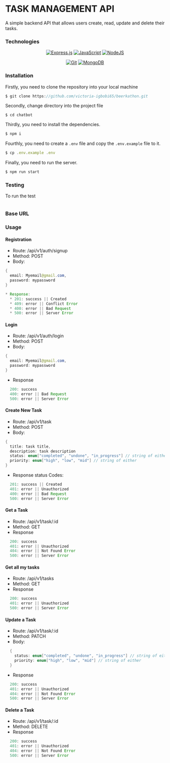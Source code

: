 # TASK MANAGEMENT API

A simple backend API that allows users create, read, update and delete their tasks.



### Technologies

<div align="center">

  <a href="">![Express.js](https://img.shields.io/badge/express.js-%23404d59.svg?style=for-the-badge&logo=express&logoColor=%2361DAFB)</a>
  <a href="">![JavaScript](https://img.shields.io/badge/javascript-%23323330.svg?style=for-the-badge&logo=javascript&logoColor=%23F7DF1E)</a>
  <a href="">![NodeJS](https://img.shields.io/badge/node.js-6DA55F?style=for-the-badge&logo=node.js&logoColor=white)</a>
  
  
</div>
<div align="center">

  <a href="">![Git](https://img.shields.io/badge/git-%23F05033.svg?style=for-the-badge&logo=git&logoColor=white)</a>
  <a href="">![MongoDB](https://img.shields.io/badge/MongoDB-%234ea94b.svg?style=for-the-badge&logo=mongodb&logoColor=white)</a>

</div>


### Installation
 
Firstly, you need to clone the repository into your local machine
```javascript
$ git clone https://github.com/victoria-igbobi65/beerkathon.git
```
Secondly, change directory into the project file
```
$ cd chatbot 
```
Thirdly, you need to install the dependencies.
```javascript
$ npm i 
``` 
Fourthly, you need to create a `.env` file and copy the `.env.example` file to it.
```javascript
$ cp .env.example .env 
```
Finally, you need to run the server.
```java
$ npm run start
```

### Testing
To run the test
```

```

### Base URL


### Usage


#### Registration

* Route: /api/v1/auth/signup
* Method: POST
* Body:
```java
{
  email: Myemail@gmail.com,
  password: mypassword
}
```

```java
* Response:
  * 201: success || Created
  * 409: error || Conflict Error
  * 400: error || Bad Request
  * 500: error || Server Error
```

#### Login
* Route: /api/v1/auth/login
* Method: POST
* Body: 
```java
{
  email: Myemail@gmail.com,
  password: mypassword
}

```
* Response
```java
  200: success
  400: error || Bad Request
  500: error || Server Error
```

#### Create New Task
* Route: /api/v1/task
* Method: POST
* Body: 
```java
{
  title: task title,
  description: task description
  status: enum["completed", "undone", "in_progress"] // string of either
  priority: enum["high", "low", "mid"] // string of either
}

```
* Response status Codes: 
```java
  201: success || Created
  401: error || Unauthorized
  400: error || Bad Request
  500: error || Server Error
```

#### Get a Task
* Route: /api/v1/task/:id
* Method: GET
* Response
```java
  200: success 
  401: error || Unauthorized
  404: error || Not Found Error
  500: error || Server Error
```

#### Get all my tasks
* Route: /api/v1/tasks
* Method: GET
* Response

```java
  200: success
  401: error || Unauthorized
  500: error || Server Error
```

#### Update a Task
* Route: /api/v1/task/:id
* Method: PATCH
* Body: 
```java
  {
    status: enum["completed", "undone", "in_progress"] // string of either
    priority: enum["high", "low", "mid"] // string of either
  }
```
* Response
```java
  200: success 
  401: error || Unauthorized
  404: error || Not Found Error
  500: error || Server Error
```

#### Delete a Task
* Route: /api/v1/task/:id
* Method: DELETE
* Response
```java
  200: success 
  401: error || Unauthorized
  404: error || Not Found Error
  500: error || Server Error
```